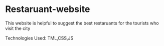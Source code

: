 # Restaruant-website
This website is helpful to suggest the best restaruants for the tourists who visit the city

Technologies Used: TML,CSS,JS
